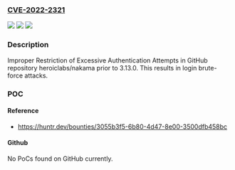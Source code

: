 ### [CVE-2022-2321](https://cve.mitre.org/cgi-bin/cvename.cgi?name=CVE-2022-2321)
![](https://img.shields.io/static/v1?label=Product&message=heroiclabs%2Fnakama&color=blue)
![](https://img.shields.io/static/v1?label=Version&message=n%2Fa&color=blue)
![](https://img.shields.io/static/v1?label=Vulnerability&message=CWE-307%20Improper%20Restriction%20of%20Excessive%20Authentication%20Attempts&color=brighgreen)

### Description

Improper Restriction of Excessive Authentication Attempts in GitHub repository heroiclabs/nakama prior to 3.13.0. This results in login brute-force attacks.

### POC

#### Reference
- https://huntr.dev/bounties/3055b3f5-6b80-4d47-8e00-3500dfb458bc

#### Github
No PoCs found on GitHub currently.

